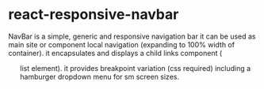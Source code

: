 # react-responsive-navbar
 
NavBar is a simple, generic and responsive navigation bar
it can be used as main site or component local navigation (expanding to 100% width of container).
it encapsulates and displays a child links component (<ul> list element).
it provides breakpoint variation (css required) including a hamburger dropdown menu for sm screen sizes.
